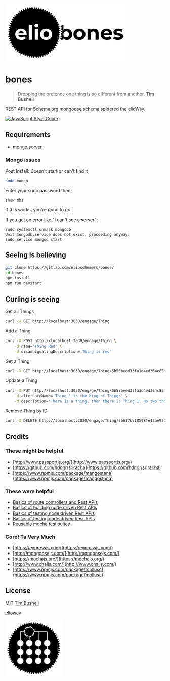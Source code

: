 ![](elio-bones-logo.png)

# bones

> Dropping the pretence one thing is so different from another.
**Tim Bushell**

REST API for Schema.org mongoose schema spidered the elioWay.

[![JavaScript Style Guide](https://img.shields.io/badge/code_style-standard-brightgreen.svg)](https://standardjs.com)

## Requirements

* [mongo server](https://docs.mongodb.com/manual/tutorial/install-mongodb-on-ubuntu/)

### Mongo issues

Post Install: Doesn't start or can't find it
```bash
sudo mongo
```
Enter your sudo password then:

```shell
show dbs
```
If this works, you're good to go.

If you get an error like "I can't see a server":
```
sudo systemctl unmask mongodb
Unit mongodb.service does not exist, proceeding anyway.
sudo service mongod start
```
## Seeing is believing

```bash
git clone https://gitlab.com/elioschemers/bones/
cd bones
npm install
npm run devstart
```
## Curling is seeing

Get all Things
```bash
curl -X GET http://localhost:3030/engage/Thing
```

Add a Thing
```bash
curl -X POST http://localhost:3030/engage/Thing \
    -d name='Thing Red' \
    -d disambiguatingDescription='Thing is red'
```

Get a Thing
```bash
curl -X GET http://localhost:3030/engage/Thing/5b55beed33fa1d4ed364c85f
```

Update a Thing
```bash
curl -X PUT http://localhost:3030/engage/Thing/5b55beed33fa1d4ed364c85f \
    -d alternateName='Thing 1 is the King of Things' \
    -d description='There is a thing, then there is Thing 1. No two things are the same. Thing 1 is best.'
```

Remove Thing by ID
```bash
curl -X DELETE http://localhost:3030/engage/Thing/5b617b518598fe12ae92d634
```

## Credits

### These might be helpful

* [http://www.passportjs.org/](http://www.passportjs.org/)
* [https://github.com/hdngr/sriracha](https://github.com/hdngr/sriracha)
* [https://www.npmjs.com/package/mangostana](https://www.npmjs.com/package/mangostana)

### These were helpful

* [Basics of route controllers and Rest APIs](https://www.codementor.io/olatundegaruba/nodejs-restful-apis-in-10-minutes-q0sgsfhbd)
* [Basics of building node driven Rest APIs](https://www.djamseed.com/2016/03/30/building-restful-apis-with-express-and-mongodb/)
* [Basics of testing node driven Rest APIs](https://medium.com/nongaap/beginners-guide-to-writing-mongodb-mongoose-unit-tests-using-mocha-chai-ab5bdf3d3b1d)
* [Basics of testing node driven Rest APIs](https://scotch.io/tutorials/test-a-node-restful-api-with-mocha-and-chai)
* [Reusable mocha test suites](https://stackoverflow.com/questions/26107027/running-mocha-setup-before-each-suite-rather-than-before-each-test)

### Core! Ta Very Much

* [https://expressjs.com/](https://expressjs.com/)
* [http://mongoosejs.com/](http://mongoosejs.com/)
* [https://mochajs.org/](https://mochajs.org/)
* [http://www.chaijs.com/](http://www.chaijs.com/)
* [https://www.npmjs.com/package/mollusc](https://www.npmjs.com/package/mollusc)

## License

MIT [Tim Bushell](tcbushell@gmail.com)

[elioway](https://gitlab.com/elioway/way/blob/master/README.md)

![](apple-touch-icon.png)

